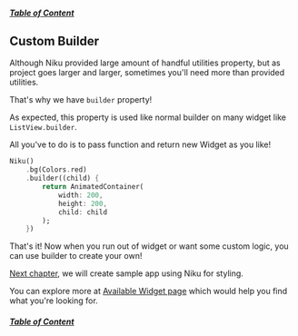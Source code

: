 ##### [Table of Content](https://github.com/saltyaom/niku/blob/main/doc/widget/README.md)

## Custom Builder
Although Niku provided large amount of handful utilities property, but as project goes larger and larger, sometimes you'll need more than provided utilities.

That's why we have `builder` property!

As expected, this property is used like normal builder on many widget like `ListView.builder`.

All you've to do is to pass function and return new Widget as you like!
```dart
Niku()
    .bg(Colors.red)
    .builder((child) {
        return AnimatedContainer(
            width: 200,
            height: 200,
            child: child
        );
    })
```

That's it! Now when you run out of widget or want some custom logic, you can use builder to create your own!

[Next chapter](https://github.com/saltyaom/niku/blob/main/doc/tutorial/setting-up.md), we will create sample app using Niku for styling.

You can explore more at [Available Widget page](doc/widget/README.md) which would help you find what you're looking for.

##### [Table of Content](https://github.com/saltyaom/niku/blob/main/doc/widget/README.md)
